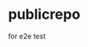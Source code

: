 # publicrepo
for e2e test

























































































































































































































































































































































































































































































































































































































